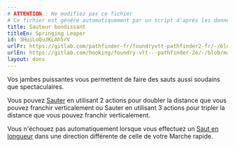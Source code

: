 ```yaml
---
# ATTENTION : Ne modifiez pas ce fichier
# Ce fichier est généré automatiquement par un script d'après les données du module Foundry VTT officiel et de sa traduction
title: Sauteur bondissant
titleEn: Springing Leaper
id: 3HuiLoQuJKLAh5rV
urlFr: https://gitlab.com/pathfinder-fr/foundryvtt-pathfinder2-fr/-/blob/master/data/feats/3HuiLoQuJKLAh5rV.htm
urlEn: https://gitlab.com/hooking/foundry-vtt---pathfinder-2e/-/blob/master/packs/data/feats.db/springing-leaper.json
layout: dons
---
```

Vos jambes puissantes vous permettent de faire des sauts aussi soudains que spectaculaires.

Vous pouvez [Sauter](../actions/bondir.html) en utilisant 2 actions pour doubler la distance que vous pouvez franchir verticalement ou Sauter en utilisant 3 actions pour tripler la distance que vous pouvez franchir verticalement.

Vous n'échouez pas automatiquement lorsque vous effectuez un [Saut en longueur](../actions/sauter-en-longueur.html) dans une direction différente de celle de votre Marche rapide.
